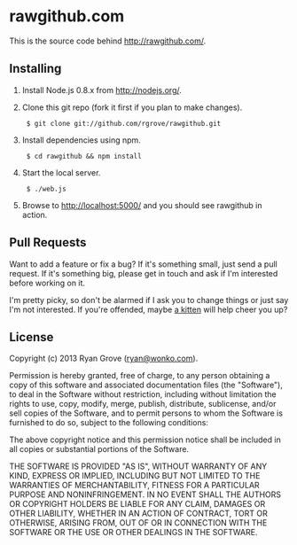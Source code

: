 rawgithub.com
=============

This is the source code behind <http://rawgithub.com/>.


Installing
----------

1. Install Node.js 0.8.x from <http://nodejs.org/>.

2. Clone this git repo (fork it first if you plan to make changes).

        $ git clone git://github.com/rgrove/rawgithub.git

3. Install dependencies using npm.

        $ cd rawgithub && npm install

4. Start the local server.

        $ ./web.js

5. Browse to <http://localhost:5000/> and you should see rawgithub in action.


Pull Requests
-------------

Want to add a feature or fix a bug? If it's something small, just send a pull
request. If it's something big, please get in touch and ask if I'm interested
before working on it.

I'm pretty picky, so don't be alarmed if I ask you to change things or just say
I'm not interested. If you're offended, maybe
[a kitten](http://emergencykitten.com/) will help cheer you up?


License
-------

Copyright (c) 2013 Ryan Grove (ryan@wonko.com).

Permission is hereby granted, free of charge, to any person obtaining a copy of
this software and associated documentation files (the "Software"), to deal in
the Software without restriction, including without limitation the rights to
use, copy, modify, merge, publish, distribute, sublicense, and/or sell copies of
the Software, and to permit persons to whom the Software is furnished to do so,
subject to the following conditions:

The above copyright notice and this permission notice shall be included in all
copies or substantial portions of the Software.

THE SOFTWARE IS PROVIDED "AS IS", WITHOUT WARRANTY OF ANY KIND, EXPRESS OR
IMPLIED, INCLUDING BUT NOT LIMITED TO THE WARRANTIES OF MERCHANTABILITY, FITNESS
FOR A PARTICULAR PURPOSE AND NONINFRINGEMENT. IN NO EVENT SHALL THE AUTHORS OR
COPYRIGHT HOLDERS BE LIABLE FOR ANY CLAIM, DAMAGES OR OTHER LIABILITY, WHETHER
IN AN ACTION OF CONTRACT, TORT OR OTHERWISE, ARISING FROM, OUT OF OR IN
CONNECTION WITH THE SOFTWARE OR THE USE OR OTHER DEALINGS IN THE SOFTWARE.
